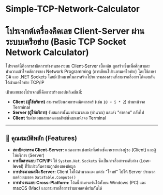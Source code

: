# Simple-TCP-Network-Calculator

# โปรเจกต์เครื่องคิดเลข Client-Server ผ่านระบบเครือข่าย (Basic TCP Socket Network Calculator)

โปรเจกต์นี้คือการสาธิตการทำงานของระบบ Client-Server เบื้องต้น ถูกสร้างขึ้นเพื่อศึกษาและทำความเข้าใจหลักการของ Network Programming (การเขียนโปรแกรมเครือข่าย) โดยใช้ภาษา C# และ .NET Sockets โดยมีเป้าหมายในการสร้างโปรแกรมสองส่วนที่สามารถสื่อสารโต้ตอบกันได้ผ่านเครือข่าย TCP/IP

เป้าหมายของโปรเจกต์นี้คือการสร้างแอปพลิเคชันที่:
* **Client (ผู้ใช้บริการ)** สามารถป้อนสมการคณิตศาสตร์ (เช่น `10 + 5 * 2`) ผ่านหน้าจอ Terminal
* **Server (ผู้ให้บริการ)** รับสมการนั้นมาประมวลผล (คำนวณ) และส่ง "คำตอบ" กลับไป
* **Client** รับคำตอบและแสดงผลลัพธ์นั้นบนหน้าจอ Terminal

---

## 🚀 คุณสมบัติหลัก (Features)

* **สถาปัตยกรรม Client-Server:** แสดงการแบ่งหน้าที่อย่างชัดเจนระหว่างผู้ขอ (Client) และผู้ให้บริการ (Server)
* **การสื่อสารแบบ TCP/IP:** ใช้ `System.Net.Sockets` ซึ่งเป็นการสื่อสารระดับล่าง (Low-level) ที่รับประกันความถูกต้องของข้อมูล
* **การประมวลผลฝั่ง Server:** Client ไม่ได้คำนวณเอง แต่ส่ง "โจทย์" ไปให้ Server ประมวลผลด้วยเมธอด `DataTable.Compute()`
* **การทำงานแบบ Cross-Platform:** โค้ดนี้สามารถรันได้ทั้งบน Windows (PC) และ macOS (Mac) และสามารถสื่อสารข้ามแพลตฟอร์มกันได้
